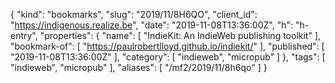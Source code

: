 {
  "kind": "bookmarks",
  "slug": "2019/11/8H6QO",
  "client_id": "https://indigenous.realize.be",
  "date": "2019-11-08T13:36:00Z",
  "h": "h-entry",
  "properties": {
    "name": [
      "IndieKit: An IndieWeb publishing toolkit"
    ],
    "bookmark-of": [
      "https://paulrobertlloyd.github.io/indiekit/"
    ],
    "published": [
      "2019-11-08T13:36:00Z"
    ],
    "category": [
      "indieweb",
      "micropub"
    ]
  },
  "tags": [
    "indieweb",
    "micropub"
  ],
  "aliases": [
    "/mf2/2019/11/8h6qo"
  ]
}
